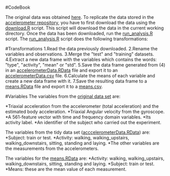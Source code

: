 #CodeBook

The original data was obtained [here](http://archive.ics.uci.edu/ml/datasets/Human+Activity+Recognition+Using+Smartphones).
To replicate the data stored in the [accelerometer repository](https://github.com/CBojorges/accelerometer), you have to first download the data using the [download.R](https://github.com/CBojorges/accelerometer/blob/master/download.R) script.
This script will download the data in the current working directory. Once the data has been downloaded, run the [run_analysis.R](https://github.com/CBojorges/accelerometer/blob/master/run_analysis.R) script.
The [run_analysis.R](https://github.com/CBojorges/accelerometer/blob/master/run_analysis.R) script does the following transformations:

#Transformations
1.Read the data previously downloaded.
2.Rename the variables and observations.
3.Merge the "test" and "training" datasets.
4.Extract a new data frame with the variables which contains the words: "type", "activity", "mean" or "std".
5.Save the data frame generated from (4) in an [accelerometerData.RData](https://github.com/CBojorges/accelerometer/blob/master/accelerometerData.RData) file and export it to an [accelerometerData.csv](https://github.com/CBojorges/accelerometer/blob/master/accelerometerData.csv) file. 
6.Calculate the means of each variable and create a new data frame with it. 
7.Save the resulting data frame to a [means.RData](https://github.com/CBojorges/accelerometer/blob/master/means.RData) file and export it to a [means.csv](https://github.com/CBojorges/accelerometer/blob/master/means.csv).   

#Variables
The variables from the [original data set]( https://d396qusza40orc.cloudfront.net/getdata%2Fprojectfiles%2FUCI%20HAR%20Dataset.zip) are:

*Triaxial acceleration from the accelerometer (total acceleration) and the estimated body acceleration.
*Triaxial Angular velocity from the gyroscope. 
*A 561-feature vector with time and frequency domain variables. 
*Its activity label. 
*An identifier of the subject who carried out the experiment.

The variables from the tidy data set ([acccelerometerData.RData](https://github.com/CBojorges/accelerometer/blob/master/accelerometerData.RData)) are:
*Subject: train or test.
*Activity: walking, walking_upstairs, walking_downstairs, sitting, standing and laying.
*The other variables are the measurements from the accelerometers.

The variables for the [means.RData](https://github.com/CBojorges/accelerometer/blob/master/means.RData) are: 
*Activity: walking, walking_upstairs, walking_downstairs, sitting, standing and laying.
*Subject: train or test.
*Means: these are the mean value of each measurement. 
